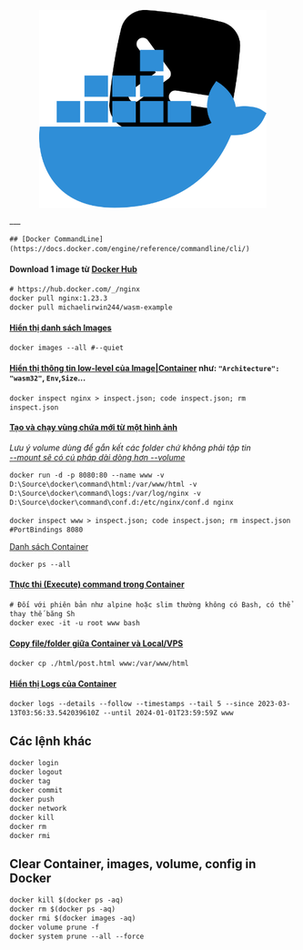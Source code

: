 <p style="display: flex; justify-content: center"><img src="./logo.svg" alt="Logo" width="400"></p>
___

`## [Docker CommandLine](https://docs.docker.com/engine/reference/commandline/cli/)`

#### Download 1 image từ [Docker Hub](https://hub.docker.com/)

```shell
# https://hub.docker.com/_/nginx
docker pull nginx:1.23.3
docker pull michaelirwin244/wasm-example
```

#### [Hiển thị danh sách Images](https://docs.docker.com/engine/reference/commandline/images/)

```shell
docker images --all #--quiet
```

#### [Hiển thị thông tin low-level của Image|Container](https://docs.docker.com/engine/reference/commandline/inspect/) như: `"Architecture": "wasm32"`, `Env`,`Size`...

```shell
docker inspect nginx > inspect.json; code inspect.json; rm inspect.json
```

#### [Tạo và chạy vùng chứa mới từ một hình ảnh](https://docs.docker.com/engine/reference/commandline/run/)

*Lưu ý volume dùng để gắn kết các folder chứ không phải tập tin* <br>
*[--mount sẽ có cú pháp dài dòng hơn --volume](https://docs.docker.com/storage/bind-mounts/)*

```shell
docker run -d -p 8080:80 --name www -v D:\Source\docker\command\html:/var/www/html -v D:\Source\docker\command\logs:/var/log/nginx -v D:\Source\docker\command\conf.d:/etc/nginx/conf.d nginx

docker inspect www > inspect.json; code inspect.json; rm inspect.json #PortBindings 8080
```

[Danh sách Container](https://docs.docker.com/engine/reference/commandline/ps/)

```shell
docker ps --all
```

#### [Thực thi (Execute) command trong Container](https://docs.docker.com/engine/reference/commandline/exec/)

```shell
# Đối với phiên bản như alpine hoặc slim thường không có Bash, có thể thay thế băng Sh
docker exec -it -u root www bash

```

#### [Copy file/folder giữa Container và Local/VPS](https://docs.docker.com/engine/reference/commandline/cp/)

```shell
docker cp ./html/post.html www:/var/www/html
```

#### [Hiển thị Logs của Container](https://docs.docker.com/engine/reference/commandline/logs/)

```shell
docker logs --details --follow --timestamps --tail 5 --since 2023-03-13T03:56:33.542039610Z --until 2024-01-01T23:59:59Z www
```

## Các lệnh khác

```shell
docker login
docker logout
docker tag
docker commit
docker push
docker network
docker kill
docker rm
docker rmi
```

## Clear Container, images, volume, config in Docker

```shell
docker kill $(docker ps -aq)
docker rm $(docker ps -aq)
docker rmi $(docker images -aq)
docker volume prune -f
docker system prune --all --force
```